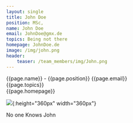 ```yaml
---
layout: single
title: John Doe
position: MSc,
name: John Doe
email: JohnDoe@gmx.de
topics: Being not there
homepage: JohnDoe.de
image: /img/john.png
header:
    teaser: /team_members/img/John.png
---
```


{{page.name}} - {{page.position}}
{{page.email}}   
{{page.topics}}  
{{page.homepage}}

![](/team_members/img/John.png){:height="360px" width="360px"}

No one Knows John
